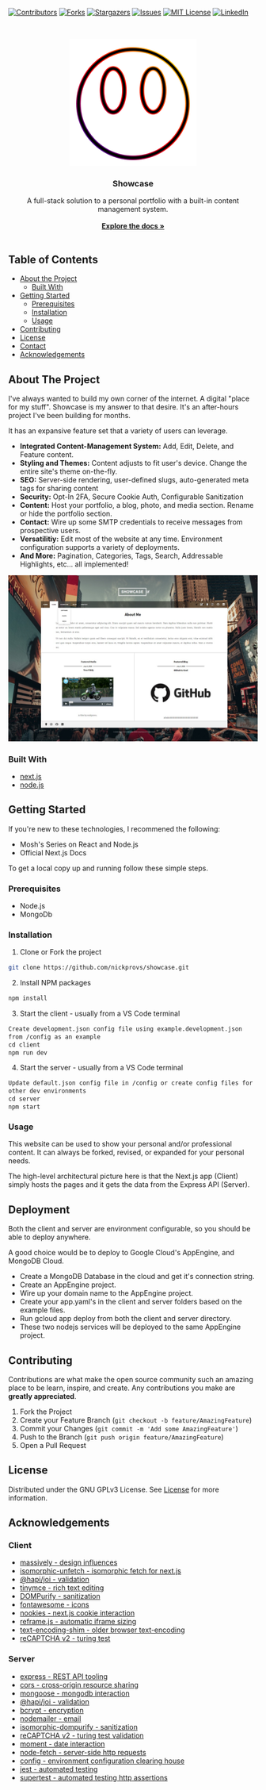 <!-- PROJECT SHIELDS -->
<!--
*** I'm using markdown "reference style" links for readability.
*** Reference links are enclosed in brackets [ ] instead of parentheses ( ).
*** See the bottom of this document for the declaration of the reference variables
*** for contributors-url, forks-url, etc. This is an optional, concise syntax you may use.
*** https://www.markdownguide.org/basic-syntax/#reference-style-links
-->

[![Contributors][contributors-shield]][contributors-url]
[![Forks][forks-shield]][forks-url]
[![Stargazers][stars-shield]][stars-url]
[![Issues][issues-shield]][issues-url]
[![MIT License][license-shield]][license-url]
[![LinkedIn][linkedin-shield]][linkedin-url]

<!-- PROJECT LOGO -->
<br />
<p align="center">
  <a href="https://github.com/nickprovs/showcase">
    <img src="_meta/images/logo.png" alt="Logo" width="256" height="256">
  </a>

  <h3 align="center">Showcase</h3>

  <p align="center">
    A full-stack solution to a personal portfolio with a built-in content management system.
    <br />
    <br />
    <a href="https://github.com/nickprovs/showcase"><strong>Explore the docs »</strong></a>
    <br />
    <br />
  </p>
</p>

<!-- TABLE OF CONTENTS -->

## Table of Contents

- [About the Project](#about-the-project)
  - [Built With](#built-with)
- [Getting Started](#getting-started)
  - [Prerequisites](#prerequisites)
  - [Installation](#installation)
  - [Usage](#usage)
- [Contributing](#contributing)
- [License](#license)
- [Contact](#contact)
- [Acknowledgements](#acknowledgements)

<!-- ABOUT THE PROJECT -->

## About The Project

I've always wanted to build my own corner of the internet. A digital "place for my stuff".
Showcase is my answer to that desire. It's an after-hours project I've been building for months.

It has an expansive feature set that a variety of users can leverage.

- **Integrated Content-Management System:** Add, Edit, Delete, and Feature content.
- **Styling and Themes:** Content adjusts to fit user's device. Change the entire site's theme on-the-fly.
- **SEO:** Server-side rendering, user-defined slugs, auto-generated meta tags for sharing content
- **Security:** Opt-In 2FA, Secure Cookie Auth, Configurable Sanitization
- **Content:** Host your portfolio, a blog, photo, and media section. Rename or hide the portfolio section.
- **Contact:** Wire up some SMTP credentials to receive messages from prospective users.
- **Versatilitiy:** Edit most of the website at any time. Environment configuration supports a variety of deployments.
- **And More:** Pagination, Categories, Tags, Search, Addressable Highlights, etc... all implemented!

[![Product Name Screen Shot][product-screenshot]](/_meta/images/sample)

### Built With

- [next.js](https://github.com/vercel/next.js)
- [node.js](https://github.com/nodejs)

<!-- GETTING STARTED -->

## Getting Started

If you're new to these technologies, I recommened the following:

- Mosh's Series on React and Node.js
- Official Next.js Docs

To get a local copy up and running follow these simple steps.

### Prerequisites

- Node.js
- MongoDb

### Installation

1. Clone or Fork the project

```sh
git clone https://github.com/nickprovs/showcase.git
```

2. Install NPM packages

```sh
npm install
```

3. Start the client - usually from a VS Code terminal

```text
Create development.json config file using example.development.json from /config as an example
cd client
npm run dev
```

4. Start the server - usually from a VS Code terminal

```text
Update default.json config file in /config or create config files for other dev environments
cd server
npm start
```

<!-- Usage -->

### Usage

This website can be used to show your personal and/or professional content. It can always be forked, revised, or expanded for your personal needs.

The high-level architectural picture here is that the Next.js app (Client) simply hosts the pages and it gets the data from the Express API (Server).

<!-- Deployment -->

## Deployment

Both the client and server are environment configurable, so you should be able to deploy anywhere.

A good choice would be to deploy to Google Cloud's AppEngine, and MongoDB Cloud.

- Create a MongoDB Database in the cloud and get it's connection string.
- Create an AppEngine project.
- Wire up your domain name to the AppEngine project.
- Create your app.yaml's in the client and server folders based on the example files.
- Run gcloud app deploy from both the client and server directory.
- These two nodejs services will be deployed to the same AppEngine project.

<!-- CONTRIBUTING -->

## Contributing

Contributions are what make the open source community such an amazing place to be learn, inspire, and create. Any contributions you make are **greatly appreciated**.

1. Fork the Project
2. Create your Feature Branch (`git checkout -b feature/AmazingFeature`)
3. Commit your Changes (`git commit -m 'Add some AmazingFeature'`)
4. Push to the Branch (`git push origin feature/AmazingFeature`)
5. Open a Pull Request

<!-- LICENSE -->

## License

Distributed under the GNU GPLv3 License. See [License](LICENSE.md) for more information.

<!-- ACKNOWLEDGEMENTS -->

## Acknowledgements

### Client

- [massively - design influences](https://html5up.net/massively)
- [isomorphic-unfetch - isomorphic fetch for next.js](https://github.com/developit/unfetch/tree/master/packages/isomorphic-unfetch)
- [@hapi/joi - validation](https://github.com/hapijs/joi)
- [tinymce - rich text editing](https://github.com/tinymce/tinymce)
- [DOMPurify - sanitization](https://github.com/cure53/DOMPurify)
- [fontawesome - icons](https://github.com/FortAwesome/react-fontawesome)
- [nookies - next.js cookie interaction](https://github.com/maticzav/nookies)
- [reframe.js - automatic iframe sizing](https://github.com/dollarshaveclub/reframe.js/blob/master/src/reframe.js)
- [text-encoding-shim - older browser text-encoding](https://gitlab.com/PseudoPsycho/text-encoding-shim)
- [reCAPTCHA v2 - turing test](https://developers.google.com/recaptcha/intro)

### Server

- [express - REST API tooling](https://github.com/expressjs/express)
- [cors - cross-origin resource sharing](https://github.com/expressjs/cors)
- [mongoose - mongodb interaction](https://github.com/Automattic/mongoose)
- [@hapi/joi - validation](https://github.com/hapijs/joi)
- [bcrypt - encryption](https://www.npmjs.com/package/bcrypt)
- [nodemailer - email](https://github.com/nodemailer/nodemailer)
- [isomorphic-dompurify - sanitization](https://github.com/kkomelin/isomorphic-dompurify)
- [reCAPTCHA v2 - turing test validation](https://developers.google.com/recaptcha/intro)
- [moment - date interaction](https://github.com/moment/moment)
- [node-fetch - server-side http requests](https://github.com/node-fetch/node-fetch)
- [config - environment configuration clearing house](https://github.com/lorenwest/node-config)
- [jest - automated testing](https://github.com/facebook/jest)
- [supertest - automated testing http assertions](https://github.com/visionmedia/supertest)

<!-- MARKDOWN LINKS & IMAGES -->
<!-- https://www.markdownguide.org/basic-syntax/#reference-style-links -->

[contributors-shield]: https://img.shields.io/github/contributors/nickprovs/showcase.svg?style=flat-square
[contributors-url]: https://github.com/nickprovs/showcase/graphs/contributors
[forks-shield]: https://img.shields.io/github/forks/nickprovs/showcase.svg?style=flat-square
[forks-url]: https://github.com/nickprovs/showcase/network/members
[stars-shield]: https://img.shields.io/github/stars/nickprovs/showcase.svg?style=flat-square
[stars-url]: https://github.com/nickprovs/Showcase/stargazers
[issues-shield]: https://img.shields.io/github/issues/nickprovs/Showcase.svg?style=flat-square
[issues-url]: https://github.com/nickprovs/Showcase/issues
[license-shield]: https://img.shields.io/github/license/nickprovs/Showcase.svg?style=flat-square
[license-url]: https://github.com/nickprovs/Showcase/blob/master/LICENSE.txt
[linkedin-shield]: https://img.shields.io/badge/-LinkedIn-black.svg?style=flat-square&logo=linkedin&colorB=555
[linkedin-url]: https://linkedin.com/in/nickprovs
[product-screenshot]: _meta/images/sample/light_theme_home.jpg
